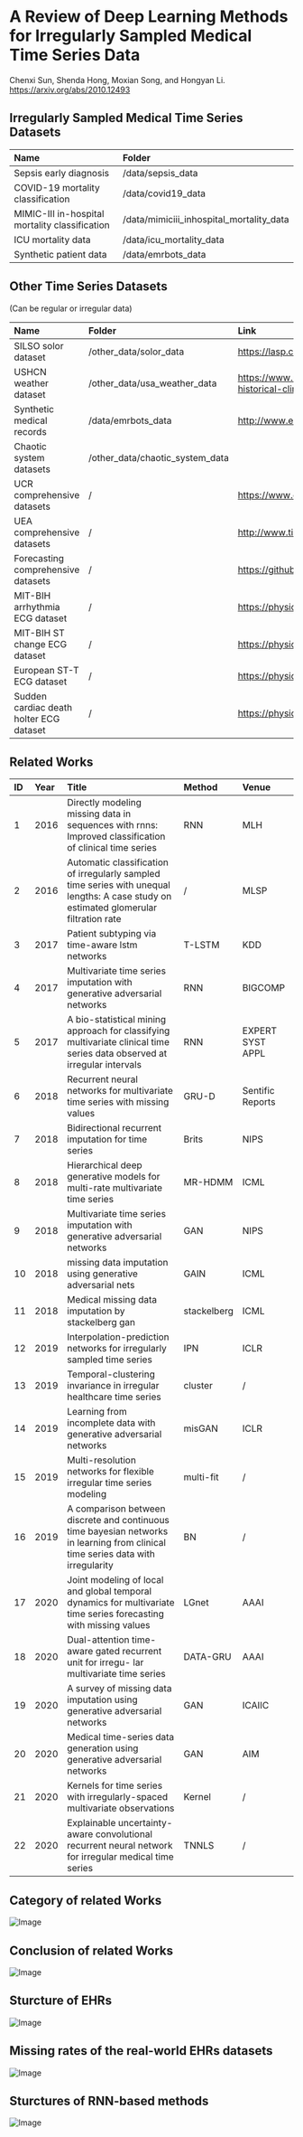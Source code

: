 # A Review of Deep Learning Methods for Irregularly Sampled Medical Time Series Data

Chenxi Sun, Shenda Hong, Moxian Song, and Hongyan Li. 
https://arxiv.org/abs/2010.12493

## Irregularly Sampled Medical Time Series Datasets
| Name  | Folder  | 
| :---| :---- | 
|Sepsis early diagnosis| /data/sepsis_data|
|COVID-19 mortality classification| /data/covid19_data|
|MIMIC-III in-hospital mortality classification| /data/mimiciii_inhospital_mortality_data|
|ICU mortality data| /data/icu_mortality_data|
|Synthetic patient data| /data/emrbots_data|


## Other Time Series Datasets
(Can be regular or irregular data)

| Name  | Folder  | Link
| :---| :---- | :---- |
|SILSO solor dataset| /other_data/solor_data | https://lasp.colorado.edu/lisird/data/international_sunspot_number   | 
|USHCN weather dataset| /other_data/usa_weather_data | https://www.ncei.noaa.gov/products/land-based-station/us-historical-climatology-network | 
|Synthetic medical records| /data/emrbots_data| http://www.emrbots.org   | 
|Chaotic system datasets| /other_data/chaotic_system_data |  | 
|UCR comprehensive datasets| / | https://www.cs.ucr.edu/~eamonn/time_series_data_2018 | 
|UEA comprehensive datasets| / | http://www.timeseriesclassification.com/index.php | 
|Forecasting comprehensive datasets| / | https://github.com/thuml/Time-Series-Library  | 
|MIT-BIH arrhythmia ECG dataset| / |  https://physionet.org/content/mitdb/1.0.0/  | 
|MIT-BIH ST change ECG dataset| / |  https://physionet.org/content/stdb/1.0.0/  | 
|European ST-T ECG dataset| / | https://physionet.org/content/edb/1.0.0/ | 
|Sudden cardiac death holter ECG dataset| / |  https://physionet.org/content/sddb/1.0.0/ | 




## Related Works

| ID  | Year  | Title                                                                                                                    | Method   | Venue            |
| :---| :---- | :-----------------------------------------------------------------------------------------------------------------       | :--------- | :--------------- |
| 1   | 2016  | Directly modeling missing data in sequences with rnns: Improved classification of clinical time series                   | RNN        | MLH              |
| 2   | 2016  | Automatic classification of irregularly sampled time series with unequal lengths: A case study on estimated glomerular filtration rate| /        | MLSP             |
| 3   | 2017  | Patient subtyping via time-aware lstm networks                                                                           | T-LSTM     | KDD              |
| 4   | 2017  | Multivariate time series imputation with generative adversarial networks                                                 | RNN        | BIGCOMP          |
| 5   | 2017  | A bio-statistical mining approach for classifying multivariate clinical time series data observed at irregular intervals | RNN        | EXPERT SYST APPL          |
| 6   | 2018  | Recurrent neural networks for multivariate time series with missing values                                               | GRU-D      | Sentific Reports |
| 7   | 2018  | Bidirectional recurrent imputation for time series                                                                       | Brits      | NIPS             |
| 8   | 2018  | Hierarchical deep generative models for multi-rate multivariate time series                                              | MR-HDMM    | ICML             |
| 9   | 2018  | Multivariate time series imputation with generative adversarial networks                                                 | GAN        | NIPS             |
| 10  | 2018  | missing data imputation using generative adversarial nets                                                                | GAIN       | ICML             |
| 11  | 2018  | Medical missing data imputation by stackelberg gan                                                                       | stackelberg| ICML             |
| 12  | 2019  | Interpolation-prediction networks for irregularly sampled time series                                                    | IPN        | ICLR             |
| 13  | 2019  | Temporal-clustering invariance in irregular healthcare time series                                                       | cluster    | /                |
| 14  | 2019  | Learning from incomplete data with generative adversarial networks                                                       | misGAN     | ICLR             |
| 15  | 2019  | Multi-resolution networks for flexible irregular time series modeling                                                    | multi-fit  | /                |
| 16  | 2019  |A comparison between discrete and continuous time bayesian networks in learning from clinical time series data with irregularity| BN         | /              |
| 17  | 2020  | Joint modeling of local and global temporal dynamics for multivariate time series forecasting with missing values        | LGnet      | AAAI             |
| 18  | 2020  | Dual-attention time-aware gated recurrent unit for irregu- lar multivariate time series                                  | DATA-GRU   | AAAI             |
| 19  | 2020  | A survey of missing data imputation using generative adversarial networks                                                | GAN        | ICAIIC           |
| 20  | 2020  | Medical time-series data generation using generative adversarial networks                                                | GAN        | AIM              |
| 21  | 2020  | Kernels for time series with irregularly-spaced multivariate observations                                                | Kernel     | /               |
| 22  | 2020  | Explainable uncertainty-aware convolutional recurrent neural network for irregular medical time series                   | TNNLS      | /               |

## Category of related Works   
  
![Image](https://github.com/scxhhh/ISMTS-Review/blob/main/figures/category.png)  
  
    
    
## Conclusion of related Works    
     
![Image](https://github.com/scxhhh/ISMTS-Review/blob/main/figures/related_works.png)  
  
    
## Sturcture of EHRs
  
![Image](https://github.com/scxhhh/ISMTS-Review/blob/main/figures/EHR.png)  
  
     
## Missing rates of the real-world EHRs datasets  
  
![Image](https://github.com/scxhhh/ISMTS-Review/blob/main/figures/missing_rate.png)  
  
    

## Sturctures of RNN-based methods  
  
![Image](https://github.com/scxhhh/ISMTS-Review/blob/main/figures/method_structures.png) 



